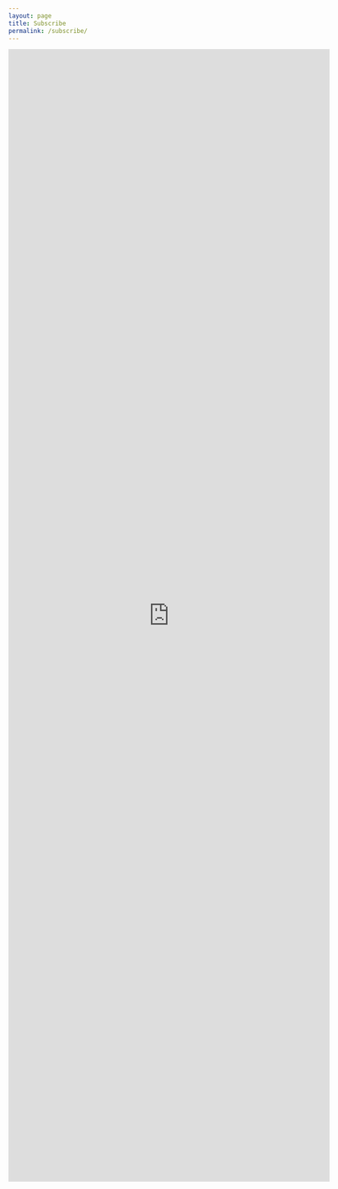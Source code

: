 ```yaml
---
layout: page
title: Subscribe
permalink: /subscribe/
---
```


<iframe src="https://docs.google.com/forms/d/e/1FAIpQLSdBQv-8Vh70V-iyv-fUK64z67nyQzvuy8NLZNEprncoUJWFMA/viewform?embedded=true" width="640" height="2251" frameborder="0" marginheight="0" marginwidth="0">Loading…</iframe>
